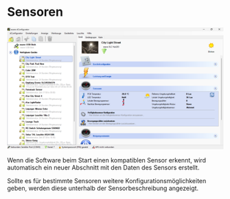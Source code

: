 # Sensoren
![Sensoren](sensoren.png)  

Wenn die Software beim Start einen kompatiblen Sensor erkennt, wird automatisch ein neuer Abschnitt mit den Daten des Sensors erstellt.

Sollte es für bestimmte Sensoren weitere Konfigurationsmöglichkeiten geben, werden diese unterhalb der Sensorbeschreibung angezeigt.